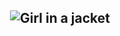 <h2 align="center"> <img src="https://user-images.githubusercontent.com/73432681/163777715-fc4ea886-fbcc-4b73-80aa-0fcd6b700443.gif" alt="Girl in a jacket">
